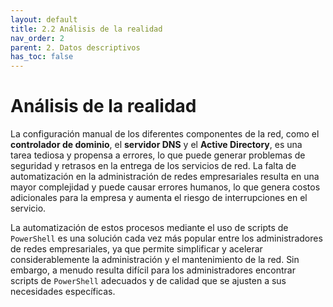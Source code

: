 ```yaml
---
layout: default
title: 2.2 Análisis de la realidad
nav_order: 2
parent: 2. Datos descriptivos
has_toc: false
---
```


# Análisis de la realidad

La configuración manual de los diferentes componentes de la red, como el **controlador de dominio**, el **servidor DNS** y el **Active Directory**, es una tarea tediosa y propensa a errores, lo que puede generar problemas de seguridad y retrasos en la entrega de los servicios de red. La falta de automatización en la administración de redes empresariales resulta en una mayor complejidad y puede causar errores humanos, lo que genera costos adicionales para la empresa y aumenta el riesgo de interrupciones en el servicio.

La automatización de estos procesos mediante el uso de scripts de `PowerShell` es una solución cada vez más popular entre los administradores de redes empresariales, ya que permite simplificar y acelerar considerablemente la administración y el mantenimiento de la red. Sin embargo, a menudo resulta difícil para los administradores encontrar scripts de `PowerShell` adecuados y de calidad que se ajusten a sus necesidades específicas.
